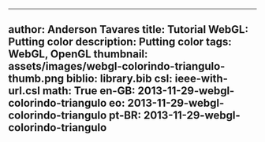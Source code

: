 ------------------------------
author: Anderson Tavares
title: Tutorial WebGL: Putting color
description: Putting color
tags: WebGL, OpenGL
thumbnail: assets/images/webgl-colorindo-triangulo-thumb.png
biblio: library.bib
csl: ieee-with-url.csl
math: True
en-GB: 2013-11-29-webgl-colorindo-triangulo
eo: 2013-11-29-webgl-colorindo-triangulo
pt-BR: 2013-11-29-webgl-colorindo-triangulo
------------------------------
